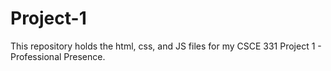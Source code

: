 # Project-1
This repository holds the html, css, and JS files for my CSCE 331 Project 1 - Professional Presence.

